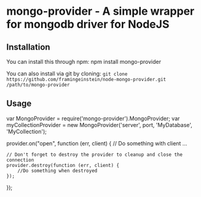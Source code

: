 mongo-provider - A simple wrapper for mongodb driver for NodeJS
====================

Installation
------------
You can install this through npm: npm install mongo-provider

You can also install via git by cloning: `git clone https://github.com/framingeinstein/node-mongo-provider.git /path/to/mongo-provider`

Usage
-----


var MongoProvider = require('mongo-provider').MongoProvider;
var myCollectionProvider = new MongoProvider('server', port, 'MyDatabase', 'MyCollection');

provider.on("open", function (err, client) {
	// Do something with client
	…
	
	// Don't forget to destroy the provider to cleanup and close the connection
	provider.destroy(function (err, client) {
		//Do something when destroyed
	});
});